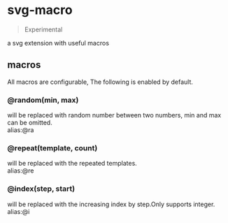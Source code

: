 # svg-macro

> Experimental  

a svg extension with useful macros

## macros

All macros are configurable, The following is enabled by default.  

### @random(min, max)

will be replaced with random number between two numbers, min and max can be omitted.  
alias:@ra

### @repeat(template, count)

will be replaced with the repeated templates.  
alias:@re

### @index(step, start)

will be replaced with the increasing index by step.Only supports integer.    
alias:@i
